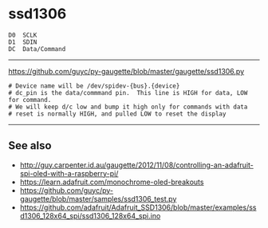 ssd1306
=======

    D0  SCLK
    D1  SDIN
    DC  Data/Command

--------------------------

https://github.com/guyc/py-gaugette/blob/master/gaugette/ssd1306.py

    # Device name will be /dev/spidev-{bus}.{device}
    # dc_pin is the data/commmand pin.  This line is HIGH for data, LOW for command.
    # We will keep d/c low and bump it high only for commands with data
    # reset is normally HIGH, and pulled LOW to reset the display

--------------------------

See also
--------

- http://guy.carpenter.id.au/gaugette/2012/11/08/controlling-an-adafruit-spi-oled-with-a-raspberry-pi/
- https://learn.adafruit.com/monochrome-oled-breakouts
- https://github.com/guyc/py-gaugette/blob/master/samples/ssd1306_test.py
- https://github.com/adafruit/Adafruit_SSD1306/blob/master/examples/ssd1306_128x64_spi/ssd1306_128x64_spi.ino
